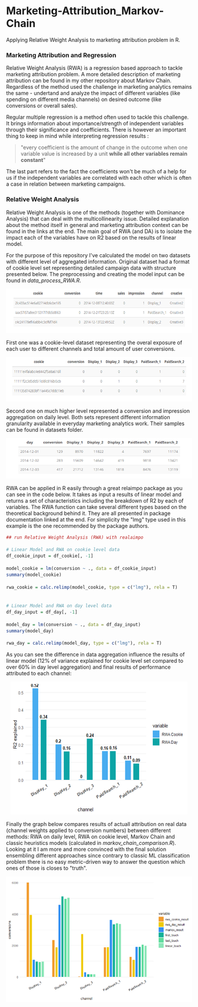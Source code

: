 # Marketing-Attribution_Markov-Chain

Applying Relative Weight Analysis to marketing attribution problem in R.

### Marketing Attribution and Regression
Relative Weight Analysis (RWA) is a regression based approach to tackle marketing attribution problem.
A more detailed description of marketing attribution can be found in my other repository about Markov Chain. Regardless of the method used
the challenge in marketing analytics remains the same - undertand and analyze the impact of different variables 
(like spending on different media channels) on desired outcome (like conversions or overall sales).

Regular multiple regression is a method often used to tackle this challenge. It brings information about importance/strength of independent
variables through their significance and coefficients. There is however an important thing to keep in mind while interpreting regression results :
> "every coefficient is the amount of change in the outcome when one variable value is increased by a unit **while all other variables remain constant**"

The last part refers to the fact the coefficients won't be much of a help for us if the independent variables are correlated with each 
other which is often a case in relation between marketing campaigns. 

### Relative Weight Analysis
Relative Weight Analysis is one of the methods (together with Dominance Analysis) that can deal with the multicollinearity
issue. Detailed explanation about the method itself in general and marketing attribution context can be found in the links at the end.
The main goal of RWA (and DA) is to isolate the impact each of the variables have on R2 based on the results of linear model.

For the purpose of this repository I've calculated the model on two datasets with different level of aggregated information. 
Original dataset had a format of cookie level set representing detailed campaign data with structure presented below.
The preprocessing and creating the model input can be found in *data_process_RWA.R*.

<p align="center">
  <img src="https://github.com/MatCyt/relative-weight-analysis/blob/master/img/original_dataset_structure.png"
       width="670" height="120">

First one was a cookie-level dataset representing the overal exposure of each user to different channels and total amount of user conversions. 

<p align="center">
  <img src="https://github.com/MatCyt/relative-weight-analysis/blob/master/img/cookie_input_structure.png"
       width="670" height="120">

Second one on much higher level represented a conversion and impression aggregation on daily level. Both sets represent different information granularity available in everyday marketing analytics work. Their samples can be found in datasets folder.

<p align="center">
  <img src="https://github.com/MatCyt/relative-weight-analysis/blob/master/img/day_input_structure.png"
       width="620" height="110">

RWA can be applied in R easily through a great relaimpo package as you can see in the code below. It takes as input a results of linear model and returns a set of characteristics
including the breakdown of R2 by each of variables. The RWA function can take several different types based on the theoretical background
behind it. They are all presented in package documentation linked at the end. For simplicity the "lmg" type used in this example is the
one recommended by the package authors.

``` R
## run Relative Weight Analysis (RWA) with realaimpo

# Linear Model and RWA on cookie level data
df_cookie_input = df_cookie[, -1]

model_cookie = lm(conversion ~ ., data = df_cookie_input)
summary(model_cookie)

rwa_cookie = calc.relimp(model_cookie, type = c("lmg"), rela = T)


# Linear Model and RWA on day level data
df_day_input = df_day[, -1]

model_day = lm(conversion ~ ., data = df_day_input)
summary(model_day)

rwa_day = calc.relimp(model_day, type = c("lmg"), rela = T)
 ```

As you can see the difference in data aggregation influence the results of linear model (12% of variance explained for cookie level set compared
to over 60% in day level aggregation) and final results of performance attributed to each channel:

<p align="center">
  <img src="https://github.com/MatCyt/relative-weight-analysis/blob/master/img/compare_aggregation_RWA.png" alt="Aggregation Level"
       width="480" height="360">

Finally the graph below compares results of actuall attribution on real data (channel weights applied to conversion numbers) between 
different methods: RWA on daily level, RWA on cookie level, Markov Chain and classic heuristics models (calculated in *markov_chain_comparison.R*).
Looking at it I am more and more convinced with the final solution ensembling different approaches since contrary to 
classic ML classification problem there is no easy metric-driven way to answer the question which ones of those is closes to "truth".

<p align="center">
  <img src="https://github.com/MatCyt/relative-weight-analysis/blob/master/img/attribution_methods_comparison.png" alt="Attribution Comparison">









